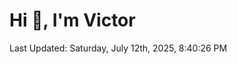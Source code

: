 <h1>Hi 👋, I'm Victor </h1>

<!--RECENT_ACTIVITY:start-->
<!--RECENT_ACTIVITY:end-->

<!--RECENT_ACTIVITY:last_update-->
Last Updated: Saturday, July 12th, 2025, 8:40:26 PM
<!--RECENT_ACTIVITY:last_update_end-->
